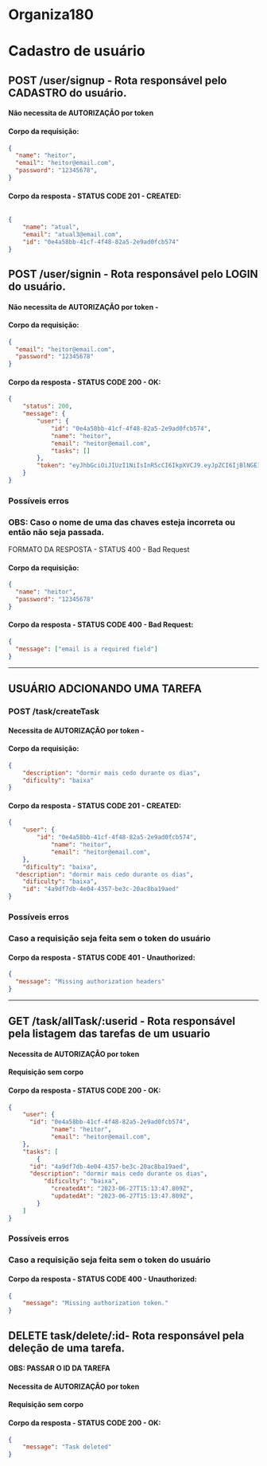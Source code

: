 # Organiza180

# Cadastro de usuário

## POST /user/signup - Rota responsável pelo CADASTRO do usuário.

#### Não necessita de AUTORIZAÇÃO por token

#### Corpo da requisição:

```json
{
  "name": "heitor",
  "email": "heitor@email.com",
  "password": "12345678",
}
```

#### Corpo da resposta - STATUS CODE 201 - CREATED:

```json

{
	"name": "atual",
	"email": "atual3@email.com",
	"id": "0e4a58bb-41cf-4f48-82a5-2e9ad0fcb574"
}
```

## POST /user/signin - Rota responsável pelo LOGIN do usuário.

#### Não necessita de AUTORIZAÇÃO por token -

#### Corpo da requisição:

```json
{
  "email": "heitor@email.com",
  "password": "12345678"
}
```

#### Corpo da resposta - STATUS CODE 200 - OK:

```json
{
	"status": 200,
	"message": {
		"user": {
			"id": "0e4a58bb-41cf-4f48-82a5-2e9ad0fcb574",
			"name": "heitor",
			"email": "heitor@email.com",
			"tasks": []
		},
		"token": "eyJhbGciOiJIUzI1NiIsInR5cCI6IkpXVCJ9.eyJpZCI6IjBlNGE1OGJiLTQxY2YtNGY0OC04MmE1LTJlOWFkMGZjYjU3NCIsImVtYWlsIjoiYXR1YWwzQGVtYWlsLmNvbSIsIm5hbWUiOiJhdHVhbCIsImlhdCI6MTY4Nzg3ODgxNn0.h9-_AcODBJoeULNFRoOmsisT_4PGvQI1X4PZ5fCyrjY"
	}
}
```


### Possíveis erros

### OBS: Caso o nome de uma das chaves esteja incorreta ou então não seja passada.

FORMATO DA RESPOSTA - STATUS 400 - Bad Request

#### Corpo da requisição:

```json
{
  "name": "heitor",
  "password": "12345678"
}
```

#### Corpo da resposta - STATUS CODE 400 - Bad Request:

```json
{
  "message": ["email is a required field"]
}
```

---

## USUÁRIO ADCIONANDO UMA TAREFA

### POST /task/createTask

#### Necessita de AUTORIZAÇÃO por token -

#### Corpo da requisição:

```json
{
	"description": "dormir mais cedo durante os dias",
	"dificulty": "baixa"
}
```

#### Corpo da resposta - STATUS CODE 201 - CREATED:

```json
{
	"user": {
	    "id": "0e4a58bb-41cf-4f48-82a5-2e9ad0fcb574",
			"name": "heitor",
			"email": "heitor@email.com",
	},
	"dificulty": "baixa",
  "description": "dormir mais cedo durante os dias",
	"dificulty": "baixa",
	"id": "4a9df7db-4e04-4357-be3c-20ac8ba19aed"
}
```

### Possíveis erros

### Caso a requisição seja feita sem o token do usuário

#### Corpo da resposta - STATUS CODE 401 - Unauthorized:

```json
{
  "message": "Missing authorization headers"
}
```

---

## GET /task/allTask/:userid - Rota responsável pela listagem das tarefas de um usuario

#### Necessita de AUTORIZAÇÃO por token

#### Requisição sem corpo

#### Corpo da resposta - STATUS CODE 200 - OK:

```json
{
	"user": {
      "id": "0e4a58bb-41cf-4f48-82a5-2e9ad0fcb574",
			"name": "heitor",
			"email": "heitor@email.com",
	},
	"tasks": [
		{
      "id": "4a9df7db-4e04-4357-be3c-20ac8ba19aed",
      "description": "dormir mais cedo durante os dias",
		  "dificulty": "baixa",
			"createdAt": "2023-06-27T15:13:47.809Z",
			"updatedAt": "2023-06-27T15:13:47.809Z",
		}
	]
}
```


### Possíveis erros

### Caso a requisição seja feita sem o token do usuário

#### Corpo da resposta - STATUS CODE 400 - Unauthorized:

```json
{
	"message": "Missing authorization token."
}
```


## DELETE task/delete/:id- Rota responsável pela deleção de uma tarefa.

#### OBS: PASSAR O ID DA TAREFA

#### Necessita de AUTORIZAÇÃO por token

#### Requisição sem corpo

#### Corpo da resposta - STATUS CODE 200 - OK:

```json
{
	"message": "Task deleted"
}
```


